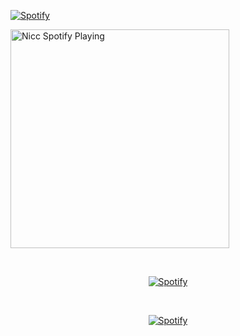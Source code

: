 [![Spotify](https://spotifynicc.vercel.app/api/spotify)](https://open.spotify.com/user/31xr6mapjgtvmiwlrptm4cajadla?si=881475cc6f234451)



[<img src="https://spotifynicc.vercel.app/api/spotify" alt="Nicc Spotify Playing" width="350" />](https://open.spotify.com/user/31xr6mapjgtvmiwlrptm4cajadla)


&nbsp;<div align="center">
  [![Spotify](https://https://spotifynicc.vercel.app/api/spotify?background_color=0d1117&border_color=ffffff)](https://open.spotify.com/user/Richardd)

&nbsp;<div align="center">
  [![Spotify](https://novatorem.vercel.app/api/spotify?background_color=0d1117&border_color=ffffff)](https://open.spotify.com/user/omnitenebris)
</div>
